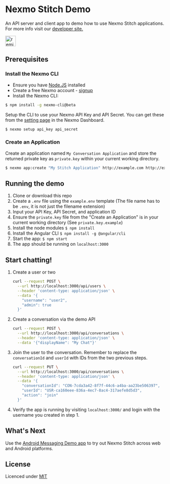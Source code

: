 # Nexmo Stitch Demo

An API server and client app to demo how to use Nexmo Stitch applications. For more info visit our [developer site.](https://developer.nexmo.com/stitch/overview)

<!-- Remix Button -->
<a href="https://glitch.com/edit/#!/remix/nexmo-stitch">
  <img src="https://cdn.glitch.com/2bdfb3f8-05ef-4035-a06e-2043962a3a13%2Fremix%402x.png?1513093958726" alt="remix button" aria-label="remix" height="33">
</a>

## Prerequisites

### Install the Nexmo CLI

* Ensure you have [Node.JS](https://nodejs.org/) installed
* Create a free Nexmo account - [signup](https://dashboard.nexmo.com)
* Install the Nexmo CLI:

```bash
$ npm install -g nexmo-cli@beta
```

Setup the CLI to use your Nexmo API Key and API Secret. You can get these from the [setting page](https://dashboard.nexmo.com/settings) in the Nexmo Dashboard.

```bash
$ nexmo setup api_key api_secret
```

### Create an Application

Create an application named `My Conversation Application` and store the returned private key as `private.key` within your current working directory.

```sh
$ nexmo app:create "My Stitch Application" http://example.com http://example.com --type=rtc --keyfile=private.key
```

## Running the demo

1. Clone or download this repo
1. Create a `.env` file using the `example.env` template (The file name has to be `.env`, it is not just the filename extension)
1. Input your API Key, API Secret, and application ID
1. Ensure the `private.key` file from the "Create an Application" is in your current working directory (See `private.key.example`)
1. Install the node modules `$ npm install`
1. Install the Angular CLI `$ npm install -g @angular/cli`
1. Start the app: `$ npm start`
1. The app should be running on `localhost:3000`

## Start chatting!

1. Create a user or two
   ```sh
   curl --request POST \
     --url http://localhost:3000/api/users \
     --header 'content-type: application/json' \
     --data '{
	   "username": "user2",
	   "admin": true
     }'
   ```

2. Create a conversation via the demo API
   ```sh
   curl --request POST \
     --url http://localhost:3000/api/conversations \
     --header 'content-type: application/json' \
     --data '{"displayName": "My Chat"}'
   ```

3. Join the user to the conversation. Remember to replace the `conversationId` and `userId` with IDs from the two previous steps.
   ```sh
   curl --request PUT \
     --url http://localhost:3000/api/conversations \
     --header 'content-type: application/json' \
     --data '{
	   "conversationId": "CON-7cda3a42-8f7f-44c6-a4ba-aa23be506397",
	   "userId": "USR-ca160eee-836a-4ec7-8ac4-317aefe8d5d3",
	   "action": "join"
     }'
   ```

4. Verify the app is running by visiting `localhost:3000/` and login with the username you created in step 1.

## What's Next

Use the [Android Messaging Demo app](https://github.com/Nexmo/messaging-demo-android) to try out Nexmo Stitch across web and Android platforms.

## License 

Licenced under [MIT](LICENSE)
